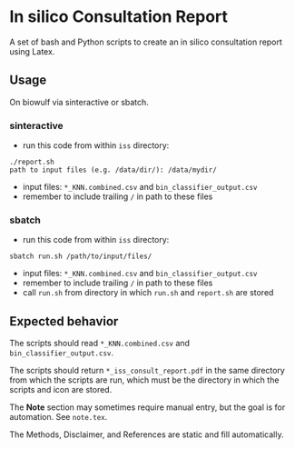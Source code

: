 # In silico Consultation Report
A set of bash and Python scripts to create an in silico consultation report
using Latex.

## Usage
On biowulf via sinteractive or sbatch.

### sinteractive

- run this code from within `iss` directory:

```
./report.sh
path to input files (e.g. /data/dir/): /data/mydir/
```

- input files: `*_KNN.combined.csv` and `bin_classifier_output.csv`
- remember to include trailing `/` in path to these files

### sbatch

- run this code from within `iss` directory:

```
sbatch run.sh /path/to/input/files/
```

- input files: `*_KNN.combined.csv` and `bin_classifier_output.csv`
- remember to include trailing `/` in path to these files
- call `run.sh` from directory in which `run.sh` and `report.sh` are stored

## Expected behavior

The scripts should read `*_KNN.combined.csv` and `bin_classifier_output.csv`.

The scripts should return `*_iss_consult_report.pdf` in the same directory from
which the scripts are run, which must be the directory in which the scripts
and icon are stored.

The __Note__ section may sometimes require manual entry, but the goal is for
automation. See `note.tex`.

The Methods, Disclaimer, and References are static and fill automatically.
